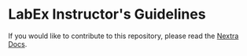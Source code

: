 # LabEx Instructor's Guidelines

If you would like to contribute to this repository, please read the [Nextra Docs](https://nextra.site/docs).
